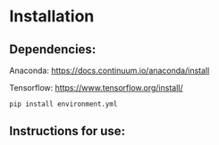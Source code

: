 # Installation

## Dependencies:

Anaconda:
https://docs.continuum.io/anaconda/install<br>

Tensorflow:
https://www.tensorflow.org/install/<br>

~~~~
pip install environment.yml
~~~~

## Instructions for use:
